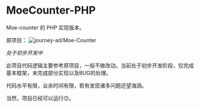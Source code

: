 # MoeCounter-PHP
Moe-counter 的 PHP 实现版本。

原项目：
![journey-ad/Moe-Counter](https://github.com/journey-ad/Moe-counter)

*处于初步开发中*

此项目代码逻辑主要参考原项目，一般不做改动。当前处于初步开发阶段，仅完成基本框架，未完成部分实现以及BUG的处理。

代码水平有限，业余时间有限，若有发现诸多问题还望海涵。

当然，项目已经可以运行🙃。
